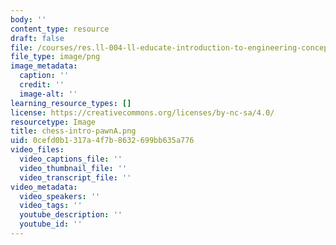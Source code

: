 ```yaml
---
body: ''
content_type: resource
draft: false
file: /courses/res.ll-004-ll-educate-introduction-to-engineering-concepts-spring-2022/chess-intro-pawna.png
file_type: image/png
image_metadata:
  caption: ''
  credit: ''
  image-alt: ''
learning_resource_types: []
license: https://creativecommons.org/licenses/by-nc-sa/4.0/
resourcetype: Image
title: chess-intro-pawnA.png
uid: 0cefd0b1-317a-4f7b-8632-699bb635a776
video_files:
  video_captions_file: ''
  video_thumbnail_file: ''
  video_transcript_file: ''
video_metadata:
  video_speakers: ''
  video_tags: ''
  youtube_description: ''
  youtube_id: ''
---
```

